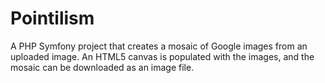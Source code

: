 Pointilism
==========

A PHP Symfony project that creates a mosaic of Google images from an uploaded image. 
An HTML5 canvas is populated with the images, and the mosaic can be downloaded as an image file.
